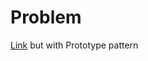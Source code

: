 # Problem

[Link](https://github.com/Ljqd/DesignPatterns/tree/main/1.%20Factory%20method/3.%20Equations) but with Prototype pattern